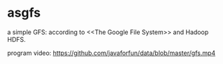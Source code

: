 asgfs
=====

a simple GFS: according to \<\<The Google File System>> and Hadoop HDFS.

program video: https://github.com/javaforfun/data/blob/master/gfs.mp4
